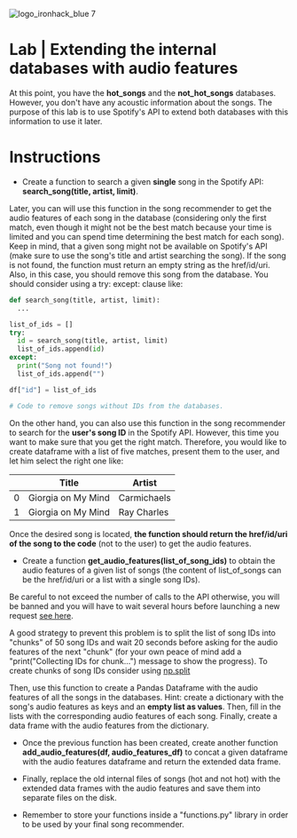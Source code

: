 ![logo_ironhack_blue 7](https://user-images.githubusercontent.com/23629340/40541063-a07a0a8a-601a-11e8-91b5-2f13e4e6b441.png)

# Lab | Extending the internal databases with audio features

At this point, you have the **hot_songs** and the **not_hot_songs** databases. However, you don't have any acoustic information about the songs. 
The purpose of this lab is to use Spotify's API to extend both databases with this information to use it later.

# Instructions

* Create a function to search a given **single** song in the Spotify API: **search_song(title, artist, limit)**. 

Later, you can will use this function in the song recommender to get the audio features of each song in the database (considering only the first match, even though it might not be the best match because your time is limited and you can spend time determining the best match for each song). Keep in mind, that a given song might not be available on Spotify's API (make sure to use the song's title and artist searching the song). If the song is not found, the function must return an empty string as the href/id/uri. Also, in this case, you should remove this song from the database. You should consider using a try: except: clause like:

```python
def search_song(title, artist, limit):
  ...

list_of_ids = []
try:
  id = search_song(title, artist, limit)
  list_of_ids.append(id)
except:
  print("Song not found!")
  list_of_ids.append("")

df["id"] = list_of_ids

# Code to remove songs without IDs from the databases.
```

On the other hand, you can also use this function in the song recommender to search for the **user's song ID** in the Spotify API. However, this time you want to make sure that you get the right match. Therefore, you would like to create dataframe with a list of five matches, present them to the user, and let him select the right one like:

|   | Title | Artist |
|---|--------|-------|
| 0 | Giorgia on My Mind | Carmichaels |
| 1 | Giorgia on My Mind | Ray Charles |

Once the desired song is located, **the function should return the href/id/uri of the song to the code** (not to the user) to get the audio features.

* Create a function **get_audio_features(list_of_song_ids)** to obtain the audio features of a given list of songs (the content of list_of_songs can be the href/id/uri or a list with a single song IDs). 

Be careful to not exceed the number of calls to the API otherwise, you will be banned and you will have to wait several hours before launching a new request [see here](https://developer.spotify.com/documentation/web-api/guides/rate-limits/).

A good strategy to prevent this problem is to split the list of song IDs into "chunks" of 50 song IDs and wait 20 seconds before asking for the audio features of the next "chunk" (for your own peace of mind add a "print("Collecting IDs for chunk...") message to show the progress). To create chunks of song IDs consider using [np.split](https://numpy.org/doc/stable/reference/generated/numpy.split.html)

Then, use this function to create a Pandas Dataframe with the audio features of all the songs in the databases. Hint: create a dictionary with the song's audio features as keys and an **empty list as values**. Then, fill in the lists with the corresponding audio features of each song. Finally, create a data frame with the audio features from the dictionary.

* Once the previous function has been created, create another function **add_audio_features(df, audio_features_df)** to concat a given dataframe with the audio features dataframe and return the extended data frame.

* Finally, replace the old internal files of songs (hot and not hot) with the extended data frames with the audio features and save them into separate files on the disk.

* Remember to store your functions inside a "functions.py" library in order to be used by your final song recommender.
